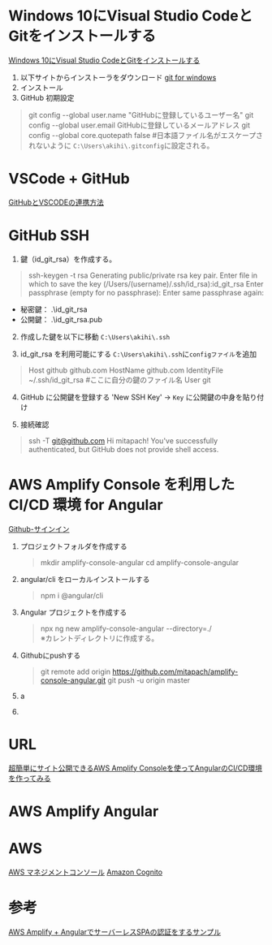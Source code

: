 
# Windows 10にVisual Studio CodeとGitをインストールする

[Windows 10にVisual Studio CodeとGitをインストールする](https://taccuma.com/install-vscode-and-git-in-win10/)

1. 以下サイトからインストーラをダウンロード
[git for windows](https://gitforwindows.org/)
2. インストール
3. GitHub 初期設定
> git config --global user.name "GitHubに登録しているユーザー名"
> git config --global user.email GitHubに登録しているメールアドレス
> git config --global core.quotepath false #日本語ファイル名がエスケープされないように
`C:\Users\akihi\.gitconfig`に設定される。


# VSCode + GitHub

[GitHubとVSCODEの連携方法](https://qiita.com/yu0313/items/4f95fc0b7e544c42e107)


# GitHub SSH
1. 鍵（id_git_rsa）を作成する。
> ssh-keygen -t rsa
> Generating public/private rsa key pair.
Enter file in which to save the key (/Users/(username)/.ssh/id_rsa):id_git_rsa
> Enter passphrase (empty for no passphrase):
> Enter same passphrase again:

* 秘密鍵： .\id_git_rsa
* 公開鍵： .\id_git_rsa.pub

2. 作成した鍵を以下に移動
   `C:\Users\akihi\.ssh`

3. id_git_rsa を利用可能にする
   `C:\Users\akihi\.ssh`に`configファイル`を追加
  > Host github github.com
  > HostName github.com
  > IdentityFile ~/.ssh/id_git_rsa #ここに自分の鍵のファイル名
  > User git

4. GitHub に公開鍵を登録する
   'New SSH Key' → `Key` に公開鍵の中身を貼り付け

5. 接続確認
  > ssh -T git@github.com
  > Hi mitapach! You've successfully authenticated, but GitHub does not provide shell access.


# AWS Amplify Console を利用したCI/CD 環境 for Angular

[Github-サインイン](https://github.com/login?return_to=%2Fjoin)


1. プロジェクトフォルダを作成する
   > mkdir amplify-console-angular
   > cd amplify-console-angular

2. angular/cli をローカルインストールする
   > npm i @angular/cli

3. Angular プロジェクトを作成する
   > npx ng new amplify-console-angular --directory=./  
   ※カレントディレクトリに作成する。

4. Githubにpushする
   >git remote add origin https://github.com/mitapach/amplify-console-angular.git
   >git push -u origin master

5. a
6. 





# URL
[超簡単にサイト公開できるAWS Amplify Consoleを使ってAngularのCI/CD環境を作ってみる](https://dev.classmethod.jp/cloud/aws-amplify-console-angular-ci-cd/)


# AWS Amplify Angular 

# AWS
[AWS マネジメントコンソール](https://ap-northeast-1.console.aws.amazon.com/console/home?region=ap-northeast-1#)
[Amazon Cognito](https://ap-northeast-1.console.aws.amazon.com/cognito/home?region=ap-northeast-1#)




# 参考
[AWS Amplify + AngularでサーバーレスSPAの認証をするサンプル](https://qiita.com/daikiojm/items/18f718df07c28965b7b3)


